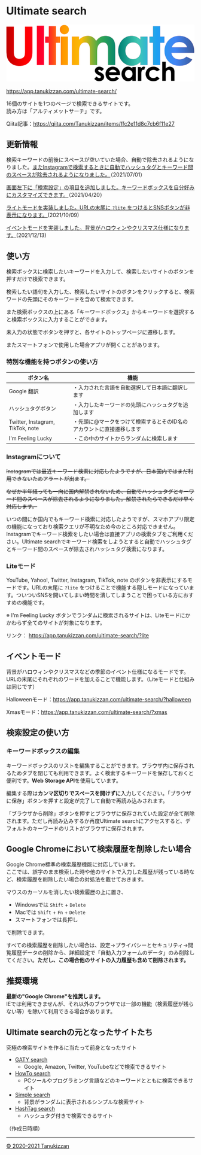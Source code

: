 # Ultimate search

![logo](./images/ultimate.svg)

https://app.tanukizzan.com/ultimate-search/

16個のサイトを1つのページで検索できるサイトです。  
読み方は「アルティメットサーチ」です。

Qiita記事：https://qiita.com/Tanukizzan/items/ffc2e11d8c7cb6f11e27

## 更新情報

検索キーワードの前後にスペースが空いていた場合、自動で除去されるようになりました。[またInstagramで検索するときに自動でハッシュタグとキーワード間のスペースが除去されるようになりました。](#instagramについて)（2021/07/01）

[画面左下に「検索設定」の項目を追加しました。キーワードボックスを自分好みにカスタマイズできます。](#検索設定の使い方)（2021/04/20）

[ライトモードを実装しました。URLの末尾に `?lite` をつけるとSNSボタンが非表示になります。](#liteモード)(2021/10/09)

[イベントモードを実装しました。背景がハロウィンやクリスマス仕様になります。](#イベントモード)(2021/12/13)

## 使い方

検索ボックスに検索したいキーワードを入力して、検索したいサイトのボタンを押すだけで検索できます。

検索したい語句を入力した、検索したいサイトのボタンをクリックすると、検索ワードの先頭にそのキーワードを含めて検索できます。

また検索ボックスの上にある「キーワードボックス」からキーワードを選択すると検索ボックスに入力することができます。

未入力の状態でボタンを押すと、各サイトのトップページに遷移します。

またスマートフォンで使用した場合アプリが開くことがあります。

### 特別な機能を持つボタンの使い方

| ボタン名 | 機能 |
| - | - |
| Google 翻訳 | ・入力された言語を自動選択して日本語に翻訳します |
| ハッシュタグボタン | ・入力したキーワードの先頭にハッシュタグを追加します |
| Twitter, Instagram, TikTok, note | ・先頭に@マークをつけて検索するとそのID名のアカウントに直接遷移します |
| I'm Feeling Lucky | ・この中のサイトからランダムに検索します |

### Instagramについて
~~Instagramでは最近キーワード検索に対応したようですが、日本国内ではまだ利用できないためアラートが出ます。~~

~~なぜか半年経っても一向に国内解禁されないため、自動でハッシュタグとキーワード間のスペースが除去されるようになりました。解禁されたらできるだけ早く対応します。~~

いつの間にか国内でもキーワード検索に対応したようですが、スマホアプリ限定の機能になっており検索クエリが不明なため今のところ対応できません。Instagramでキーワード検索をしたい場合は直接アプリの検索タブをご利用ください。Ultimate searchでキーワード検索をしようとすると自動でハッシュタグとキーワード間のスペースが除去されハッシュタグ検索になります。

### Liteモード

YouTube, Yahoo!, Twitter, Instagram, TikTok, note のボタンを非表示にするモードです。URLの末尾に `?lite` をつけることで機能する隠しモードになっています。ついついSNSを開いてしまい時間を潰してしまうことで困っている方におすすめの機能です。

※ I'm Feeling Lucky ボタンでランダムに検索されるサイトは、Liteモードにかかわらず全てのサイトが対象になります。

リンク： https://app.tanukizzan.com/ultimate-search/?lite

## イベントモード

背景がハロウィンやクリスマスなどの季節のイベント仕様になるモードです。URLの末尾にそれぞれのワードを加えることで機能します。（Liteモードと仕組みは同じです）

Halloweenモード：https://app.tanukizzan.com/ultimate-search/?halloween

Xmasモード：https://app.tanukizzan.com/ultimate-search/?xmas

## 検索設定の使い方

### キーワードボックスの編集

キーワードボックスのリストを編集することができます。ブラウザ内に保存されるためタブを閉じても利用できます。よく検索するキーワードを保存しておくと便利です。**Web Storage API**を使用しています。

編集する際は**カンマ区切りでスペースを開けずに**入力してください。「ブラウザに保存」ボタンを押すと設定が完了して自動で再読み込みされます。

「ブラウザから削除」ボタンを押すとブラウザに保存されていた設定が全て削除されます。ただし再読み込みするか再度Ultimate searchにアクセスすると、デフォルトのキーワードのリストがブラウザに保存されます。

## Google Chromeにおいて検索履歴を削除したい場合

Google Chrome標準の検索履歴機能に対応しています。  
ここでは、誤字のまま検索した時や他のサイトで入力した履歴が残っている時など、検索履歴を削除したい場合の対処法を載せておきます。

マウスのカーソルを消したい検索履歴の上に置き、

- Windowsでは `Shift` + `Delete`
- Macでは `Shift` + `Fn` + `Delete`
- スマートフォンでは長押し

で削除できます。

すべての検索履歴を削除したい場合は、設定→プライバシーとセキュリティ→閲覧履歴データの削除から、詳細設定で「自動入力フォームのデータ」のみ削除してください。**ただし、この場合他のサイトの入力履歴も含めて削除されます。**

## 推奨環境

**最新の"Google Chrome"を推奨します。**  
IEでは利用できませんが、それ以外のブラウザでは一部の機能（検索履歴が残らない等）を除いて利用できる場合があります。

## Ultimate searchの元となったサイトたち

究極の検索サイトを作るに当たって前身となったサイト

- [GATY search](https://app.tanukizzan.com/gaty-search/)
  - Google, Amazon, Twitter, YouTubeなどで検索できるサイト
- [HowTo search](https://app.tanukizzan.com/howto-search/)
  - PCツールやプログラミング言語などのキーワードとともに検索できるサイト
- [Simple search](https://app.tanukizzan.com/simple-search/)
  - 背景がランダムに表示されるシンプルな検索サイト
- [HashTag search](https://app.tanukizzan.com/hashtag-search/)
  - ハッシュタグ付きで検索できるサイト

（作成日時順）

---

[&copy; 2020-2021 Tanukizzan](https://app.tanukizzan.com/)
